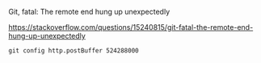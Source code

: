 Git, fatal: The remote end hung up unexpectedly


https://stackoverflow.com/questions/15240815/git-fatal-the-remote-end-hung-up-unexpectedly

```
git config http.postBuffer 524288000
```